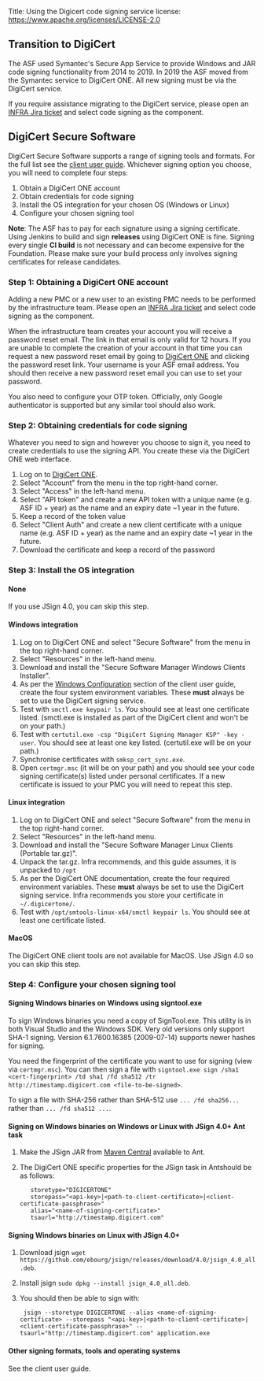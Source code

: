 Title: Using the Digicert code signing service
license: https://www.apache.org/licenses/LICENSE-2.0

## Transition to DigiCert
The ASF used Symantec's Secure App Service to provide Windows and JAR code signing functionality from 2014 to 2019. In 2019 the ASF moved from the Symantec service to DigiCert ONE. All new signing must be via the DigiCert service.

If you require assistance migrating to the DigiCert service, please open an <a href="https://issues.apache.org/jira/browse/INFRA">INFRA Jira ticket</a> and select code signing as the component.

## DigiCert Secure Software
DigiCert Secure Software supports a range of signing tools and formats. For the full list see the [client user guide](https://digicert.github.io/snowbird-doc/#/administration-guides/secure-software-manager/index). Whichever signing option you choose, you will need to complete four steps:

1. Obtain a DigiCert ONE account
1. Obtain credentials for code signing
1. Install the OS integration for your chosen OS (Windows or Linux)
1. Configure your chosen signing tool

**Note**: The ASF has to pay for each signature using a signing certificate. Using Jenkins to build and sign **releases** using DigiCert ONE is fine. Signing every single **CI build** is not necessary and can become expensive for the Foundation. Please make sure your build process only involves signing certificates for release candidates.

### Step 1: Obtaining a DigiCert ONE account

Adding a new PMC or a new user to an existing PMC needs to be performed by the infrastructure team. Please open an <a href="https://issues.apache.org/jira/browse/INFRA">INFRA Jira ticket</a> and select code signing as the component.

When the infrastructure team creates your account you will receive a password reset email. The link in that email is only valid for 12 hours. If you are unable to complete the creation of your account in that time you can request a new password reset email by going to <a href="https://one.digicert.com/" target="_blank">DigiCert ONE</a> and clicking the password reset link. Your username is your ASF email address. You should then receive a new password reset email you can use to set your password. 

You also need to configure your OTP token. Officially, only Google authenticator is supported but any similar tool should also work.

### Step 2: Obtaining credentials for code signing

Whatever you need to sign and however you choose to sign it, you need to create credentials to use the signing API. You create these via the DigiCert ONE web interface.

1. Log on to [DigiCert ONE](https://one.digicert.com/).
1. Select "Account" from the menu in the top right-hand corner.
1. Select "Access" in the left-hand menu.
1. Select "API token" and create a new API token with a unique name (e.g. ASF ID + year) as the name and an expiry date ~1 year in the future.
1. Keep a record of the token value
1. Select "Client Auth" and create a new client certificate with a unique name (e.g. ASF ID + year) as the name and an expiry date ~1 year in the future.
1. Download the certificate and keep a record of the password

### Step 3: Install the OS integration

#### None

If you use JSign 4.0, you can skip this step.

#### Windows integration

1. Log on to DigiCert ONE and select "Secure Software" from the menu in the top right-hand corner.
1. Select "Resources" in the left-hand menu.
1. Download and install the "Secure Software Manager Windows Clients Installer".
1. As per the <a href="https://docs.digicert.com/en/digicert-one/software-trust-manager/general/secure-credentials/set-up-secure-credentials-for-windows.html" target="_blank">Windows Configuration</a> section of the client user guide, create the four system environment variables. These **must** always be set to use the DigiCert signing service.
1. Test with `smctl.exe keypair ls`. You should see at least one certificate listed. (smctl.exe is installed as part of the DigiCert client and won't be on your path.)
1. Test with `certutil.exe -csp "DigiCert Signing Manager KSP" -key -user`. You should see at least one key listed. (certutil.exe will be on your path.)
1. Synchronise certificates with `smksp_cert_sync.exe`.
1. Open `certmgr.msc` (it will be on your path) and you should see your code signing certificate(s) listed under personal certificates. If a new certificate is issued to your PMC you will need to repeat this step.

#### Linux integration

1. Log on to DigiCert ONE and select "Secure Software" from the menu in the top right-hand corner.
1. Select "Resources" in the left-hand menu.
1. Download and install the "Secure Software Manager Linux Clients (Portable tar.gz)".
1. Unpack the tar.gz. Infra recommends, and this guide assumes, it is unpacked to `/opt`
1. As per the DigiCert ONE documentation, create the four required environment variables. These **must** always be set to use the DigiCert signing service. Infra recommends you store your certificate in `~/.digicertone/`.
1. Test with `/opt/smtools-linux-x64/smctl keypair ls`. You should see at least one certificate listed.

#### MacOS

The DigiCert ONE client tools are not available for MacOS. Use JSign 4.0 so you can skip this step.


### Step 4: Configure your chosen signing tool

#### Signing Windows binaries on Windows using signtool.exe

To sign Windows binaries you need a copy of SignTool.exe. This utility is in both Visual Studio and the Windows SDK. Very old versions only support SHA-1 signing. Version 6.1.7600.16385 (2009-07-14) supports newer hashes for signing.

You need the fingerprint of the certificate you want to use for signing (view via `certmgr.msc`). You can then sign a file with `signtool.exe sign /sha1 <cert-fingerprint> /td sha1 /fd sha512 /tr http://timestamp.digicert.com <file-to-be-signed>`.

To sign a file with SHA-256 rather than SHA-512 use `... /fd sha256...` rather than `... /fd sha512 ...`.

#### Signing on Windows binaries on Windows or Linux with JSign 4.0+ Ant task

1. Make the JSign JAR from [Maven Central](https://search.maven.org/artifact/net.jsign/jsign) available to Ant.
1. The DigiCert ONE specific properties for the JSign task in Antshould be as follows:

          storetype="DIGICERTONE"
          storepass="<api-key>|<path-to-client-certificate>|<client-certificate-passphrase>"
          alias="<name-of-signing-certificate>"
          tsaurl="http://timestamp.digicert.com"


#### Signing Windows binaries on Linux with JSign 4.0+

1. Download jsign `wget https://github.com/ebourg/jsign/releases/download/4.0/jsign_4.0_all.deb`.
1. Install jsign `sudo dpkg --install jsign_4.0_all.deb`.
1. You should then be able to sign with:

        jsign --storetype DIGICERTONE --alias <name-of-signing-certificate> --storepass "<api-key>|<path-to-client-certificate>|<client-certificate-passphrase>" --tsaurl="http://timestamp.digicert.com" application.exe

#### Other signing formats, tools and operating systems

See the client user guide.
